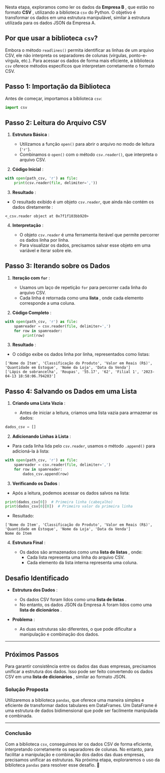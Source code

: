Nesta etapa, exploramos como ler os dados da **Empresa B** , que estão no formato **CSV** , utilizando a biblioteca `csv` do Python. O objetivo é transformar os dados em uma estrutura manipulável, similar à estrutura utilizada para os dados JSON da Empresa A.
## **Por que usar a biblioteca `csv`?**

Embora o método `readlines()` permita identificar as linhas de um arquivo CSV, ele não interpreta os separadores de colunas (vírgulas, ponto-e-vírgula, etc.). Para acessar os dados de forma mais eficiente, a biblioteca `csv` oferece métodos específicos que interpretam corretamente o formato CSV.
## **Passo 1: Importação da Biblioteca**

Antes de começar, importamos a biblioteca `csv`:
``` python
import csv
```
## **Passo 2: Leitura do Arquivo CSV**

1. **Estrutura Básica** :
    
    - Utilizamos a função `open()` para abrir o arquivo no modo de leitura (`'r'`).
    - Combinamos o `open()` com o método `csv.reader()`, que interpreta o arquivo CSV.
2. **Código Inicial** :
``` python
with open(path_csv, 'r') as file:
    print(csv.reader(file, delimiter=','))
```
3. **Resultado** :

- O resultado exibido é um objeto `csv.reader`, que ainda não contém os dados diretamente :
``` text
<_csv.reader object at 0x7f1f103bb920>
```
4. **Interpretação** :
    
    - O objeto `csv.reader` é uma ferramenta iterável que permite percorrer os dados linha por linha.
    - Para visualizar os dados, precisamos salvar esse objeto em uma variável e iterar sobre ele.
## **Passo 3: Iterando sobre os Dados**

1. **Iteração com `for`** :
    
    - Usamos um laço de repetição `for` para percorrer cada linha do arquivo CSV.
    - Cada linha é retornada como uma **lista** , onde cada elemento corresponde a uma coluna.
2. **Código Completo** :
``` python
with open(path_csv, 'r') as file:
    spamreader = csv.reader(file, delimiter=',')
    for row in spamreader:
        print(row)
```
3. **Resultado** :

- O código exibe os dados linha por linha, representados como listas:
``` text
['Nome do Item', 'Classificação do Produto', 'Valor em Reais (R$)', 'Quantidade em Estoque', 'Nome da Loja', 'Data da Venda']
['Lápis de sobrancelha', 'Roupas', '55.17', '62', 'Filial 1', '2023-04-13 18:58:06.794203']
```
## **Passo 4: Salvando os Dados em uma Lista**

1. **Criando uma Lista Vazia** :
    
    - Antes de iniciar a leitura, criamos uma lista vazia para armazenar os dados:
``` python
dados_csv = []
```
2. **Adicionando Linhas à Lista** :

- Para cada linha lida pelo `csv.reader`, usamos o método `.append()` para adicioná-la à lista:
``` python
with open(path_csv, 'r') as file:
    spamreader = csv.reader(file, delimiter=',')
    for row in spamreader:
        dados_csv.append(row)
```
3. **Verificando os Dados** :

- Após a leitura, podemos acessar os dados salvos na lista:
``` python
print(dados_csv[0])  # Primeira linha (cabeçalho)
print(dados_csv[0][0])  # Primeiro valor da primeira linha
```
- Resultado:
``` text
['Nome do Item', 'Classificação do Produto', 'Valor em Reais (R$)', 'Quantidade em Estoque', 'Nome da Loja', 'Data da Venda']
Nome do Item
```
4. **Estrutura Final** :
    
    - Os dados são armazenados como uma **lista de listas** , onde:
        - Cada lista representa uma linha do arquivo CSV.
        - Cada elemento da lista interna representa uma coluna.
## **Desafio Identificado**

- **Estrutura dos Dados** :
    
    - Os dados CSV foram lidos como uma **lista de listas** .
    - No entanto, os dados JSON da Empresa A foram lidos como uma **lista de dicionários** .
- **Problema** :
    
    - As duas estruturas são diferentes, o que pode dificultar a manipulação e combinação dos dados.

---

## **Próximos Passos**

Para garantir consistência entre os dados das duas empresas, precisamos unificar a estrutura dos dados. Isso pode ser feito convertendo os dados CSV em uma **lista de dicionários** , similar ao formato JSON.

### **Solução Proposta**

Utilizaremos a biblioteca `pandas`, que oferece uma maneira simples e eficiente de transformar dados tabulares em DataFrames. Um DataFrame é uma estrutura de dados bidimensional que pode ser facilmente manipulada e combinada.

---

### **Conclusão**

Com a biblioteca `csv`, conseguimos ler os dados CSV de forma eficiente, interpretando corretamente os separadores de colunas. No entanto, para facilitar a manipulação e combinação dos dados das duas empresas, precisamos unificar as estruturas. Na próxima etapa, exploraremos o uso da biblioteca `pandas` para resolver esse desafio. 🚀